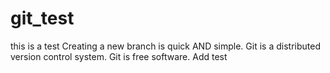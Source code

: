 # git_test
this is a test
Creating a new branch is quick AND simple.
Git is a distributed version control system.
Git is free software.
Add test
